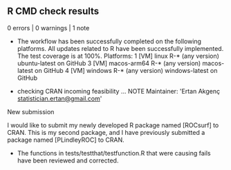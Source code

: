 ## R CMD check results

0 errors | 0 warnings | 1 note

* The workflow has been successfully completed on the following platforms. 
All updates related to R have been successfully implemented. 
The test coverage is at 100%. 
Platforms:
1 [VM] linux          R-* (any version)               ubuntu-latest on GitHub
3 [VM] macos-arm64    R-* (any version)                macos-latest on GitHub
4 [VM] windows        R-* (any version)              windows-latest on GitHub

* checking CRAN incoming feasibility ... NOTE
Maintainer: 'Ertan Akgenç <statistician.ertan@gmail.com>'

New submission

I would like to submit my newly developed R package named [ROCsurf] to CRAN. 
This is my second package, and I have previously submitted a package named 
[PLindleyROC] to CRAN.

* The functions in tests/testthat/testfunction.R that were causing fails 
have been reviewed and corrected.
